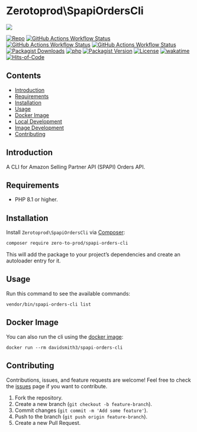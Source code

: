 # Zerotoprod\SpapiOrdersCli

![](art/logo.png)

[![Repo](https://img.shields.io/badge/github-gray?logo=github)](https://github.com/zero-to-prod/spapi-orders-cli)
[![GitHub Actions Workflow Status](https://img.shields.io/github/actions/workflow/status/zero-to-prod/spapi-orders-cli/test.yml?label=test)](https://github.com/zero-to-prod/spapi-orders-cli/actions)
[![GitHub Actions Workflow Status](https://img.shields.io/github/actions/workflow/status/zero-to-prod/spapi-orders-cli/backwards_compatibility.yml?label=backwards_compatibility)](https://github.com/zero-to-prod/spapi-orders-cli/actions)
[![GitHub Actions Workflow Status](https://img.shields.io/github/actions/workflow/status/zero-to-prod/spapi-orders-cli/build_docker_image.yml?label=build_docker_image)](https://github.com/zero-to-prod/spapi-orders-cli/actions)
[![Packagist Downloads](https://img.shields.io/packagist/dt/zero-to-prod/spapi-orders-cli?color=blue)](https://packagist.org/packages/zero-to-prod/spapi-orders-cli/stats)
[![php](https://img.shields.io/packagist/php-v/zero-to-prod/spapi-orders-cli.svg?color=purple)](https://packagist.org/packages/zero-to-prod/spapi-orders-cli/stats)
[![Packagist Version](https://img.shields.io/packagist/v/zero-to-prod/spapi-orders-cli?color=f28d1a)](https://packagist.org/packages/zero-to-prod/spapi-orders-cli)
[![License](https://img.shields.io/packagist/l/zero-to-prod/spapi-orders-cli?color=pink)](https://github.com/zero-to-prod/spapi-orders-cli/blob/main/LICENSE.md)
[![wakatime](https://wakatime.com/badge/github/zero-to-prod/spapi-orders-cli.svg)](https://wakatime.com/badge/github/zero-to-prod/spapi-orders-cli)
[![Hits-of-Code](https://hitsofcode.com/github/zero-to-prod/spapi-orders-cli?branch=main)](https://hitsofcode.com/github/zero-to-prod/spapi-orders-cli/view?branch=main)

## Contents

- [Introduction](#introduction)
- [Requirements](#requirements)
- [Installation](#installation)
- [Usage](#usage)
- [Docker Image](#docker-image)
- [Local Development](./LOCAL_DEVELOPMENT.md)
- [Image Development](./IMAGE_DEVELOPMENT.md)
- [Contributing](#contributing)

## Introduction

A CLI for Amazon Selling Partner API (SPAPI) Orders API.

## Requirements

- PHP 8.1 or higher.

## Installation

Install `Zerotoprod\SpapiOrdersCli` via [Composer](https://getcomposer.org/):

```bash
composer require zero-to-prod/spapi-orders-cli
```

This will add the package to your project’s dependencies and create an autoloader entry for it.

## Usage

Run this command to see the available commands:

```shell
vendor/bin/spapi-orders-cli list
```

## Docker Image

You can also run the cli using the [docker image](https://hub.docker.com/repository/docker/davidsmith3/spapi-orders-cli/general):

```shell
docker run --rm davidsmith3/spapi-orders-cli
```

## Contributing

Contributions, issues, and feature requests are welcome!
Feel free to check the [issues](https://github.com/zero-to-prod/spapi-orders-cli/issues) page if you want to contribute.

1. Fork the repository.
2. Create a new branch (`git checkout -b feature-branch`).
3. Commit changes (`git commit -m 'Add some feature'`).
4. Push to the branch (`git push origin feature-branch`).
5. Create a new Pull Request.
